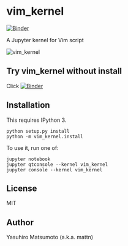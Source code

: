 # vim_kernel

[![Binder](https://mybinder.org/badge_logo.svg)](https://mybinder.org/v2/gh/mattn/vim_kernel/master)


A Jupyter kernel for Vim script

![vim_kernel](https://raw.githubusercontent.com/mattn/vim_kernel/master/screenshot.png)

## Try vim_kernel without install

Click [![Binder](https://mybinder.org/badge_logo.svg)](https://mybinder.org/v2/gh/mattn/vim_kernel/master)

## Installation

This requires IPython 3.

```
python setup.py install
python -m vim_kernel.install
```

To use it, run one of:

```
jupyter notebook
jupyter qtconsole --kernel vim_kernel
jupyter console --kernel vim_kernel
```

## License

MIT

## Author

Yasuhiro Matsumoto (a.k.a. mattn)
